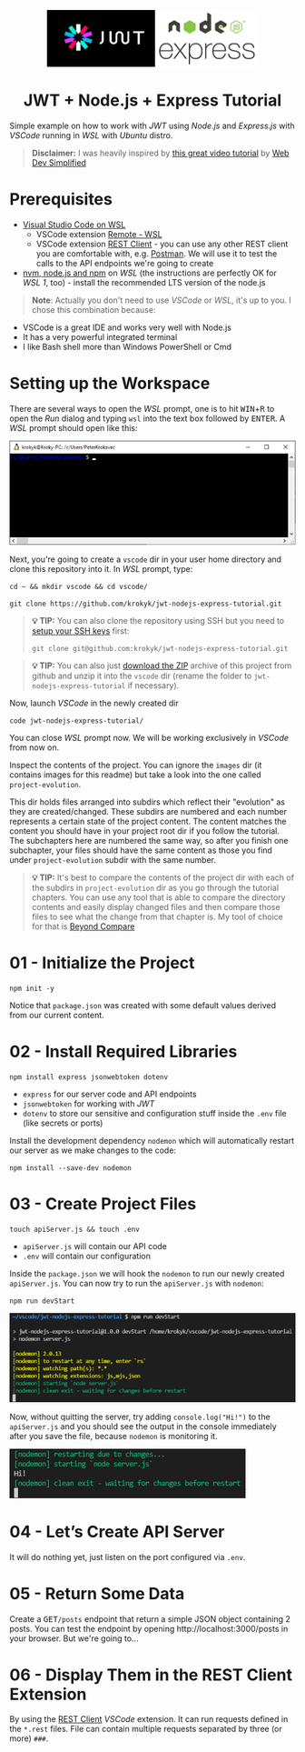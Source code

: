 <p align="center">
  <img src="images/logo.png" height="100" />
  <h1 align="center">JWT + Node.js + Express Tutorial</h1>
</p>

Simple example on how to work with _JWT_ using _Node.js_ and _Express.js_ with _VSCode_ running in _WSL_ with _Ubuntu_ distro.

>**Disclaimer:** I was heavily inspired by [this great video tutorial](https://www.youtube.com/watch?v=mbsmsi7l3r4) by [Web Dev Simplified](https://www.youtube.com/channel/UCFbNIlppjAuEX4znoulh0Cw)

# Prerequisites
* [Visual Studio Code on WSL](https://code.visualstudio.com/docs/remote/wsl)
    * VSCode extension [Remote - WSL](https://marketplace.visualstudio.com/items?itemName=ms-vscode-remote.remote-wsl)
    * VSCode extension [REST Client](https://marketplace.visualstudio.com/items?itemName=humao.rest-client) - you can use any other REST client you are comfortable with, e.g. [Postman](https://www.postman.com/).
    We will use it to test the calls to the API endpoints we're going to create
* [nvm, node.js and npm](https://docs.microsoft.com/en-us/windows/dev-environment/javascript/nodejs-on-wsl#install-nvm-nodejs-and-npm) on _WSL_ (the instructions are perfectly OK for _WSL 1_, too) - install the recommended LTS version of the node.js

>**Note**: Actually you don't need to use _VSCode_ or _WSL_, it's up to you. I chose this combination because:
* VSCode is a great IDE and works very well with Node.js
* It has a very powerful integrated terminal 
* I like Bash shell more than Windows PowerShell or Cmd 

# Setting up the Workspace
There are several ways to open the _WSL_ prompt, one is to hit <kbd>WIN</kbd>+<kbd>R</kbd> to open the _Run_ dialog and typing `wsl` into the text box followed by <kbd>ENTER</kbd>. A _WSL_ prompt should open like this:

![WSL Prompt](images/wsl-prompt.png)

Next, you're going to create a `vscode` dir in your user home directory and clone this repository into it. In _WSL_ prompt, type:
```
cd ~ && mkdir vscode && cd vscode/
```
```
git clone https://github.com/krokyk/jwt-nodejs-express-tutorial.git
```
>**:bulb: TIP:** You can also clone the repository using SSH but you need to [setup your SSH keys](https://docs.github.com/en/authentication/connecting-to-github-with-ssh/adding-a-new-ssh-key-to-your-github-account) first:
>```
>git clone git@github.com:krokyk/jwt-nodejs-express-tutorial.git
>```

>**:bulb: TIP:** You can also just [download the ZIP](https://github.com/krokyk/jwt-nodejs-express-tutorial/archive/refs/heads/main.zip) archive of this project from github and unzip it into the `vscode` dir (rename the folder to `jwt-nodejs-express-tutorial` if necessary).

Now, launch _VSCode_ in the newly created dir
```
code jwt-nodejs-express-tutorial/
```
You can close _WSL_ prompt now. We will be working exclusively in _VSCode_ from now on.

Inspect the contents of the project.
You can ignore the `images` dir (it contains images for this readme) but take a look into the one called `project-evolution`.

This dir holds files arranged into subdirs which reflect their "evolution" as they are created/changed.
These subdirs are numbered and each number represents a certain state of the project content.
The content matches the content you should have in your project root dir if you follow the tutorial.
The subchapters here are numbered the same way, so after you finish one subchapter, your files should have the same content as those you find under `project-evolution` subdir with the same number.

>**:bulb: TIP:** It's best to compare the contents of the project dir with each of the subdirs in `project-evolution` dir as you go through the tutorial chapters. You can use any tool that is able to compare the directory contents and easily display changed files and then compare those files to see what the change from that chapter is. My tool of choice for that is [Beyond Compare](https://www.scootersoftware.com/)

# 01 - Initialize the Project

```
npm init -y
```
Notice that `package.json` was created with some default values derived from our current content.

# 02 - Install Required Libraries

```
npm install express jsonwebtoken dotenv
```
* `express` for our server code and API endpoints
* `jsonwebtoken` for working with _JWT_
* `dotenv` to store our sensitive and configuration stuff inside the `.env` file (like secrets or ports)

Install the development dependency `nodemon` which will automatically restart our server as we make changes to the code:
```
npm install --save-dev nodemon
```

# 03 - Create Project Files

```
touch apiServer.js && touch .env
```
* `apiServer.js` will contain our API code
* `.env` will contain our configuration

Inside the `package.json` we will hook the `nodemon` to run our newly created `apiServer.js`. You can now try to run the `apiServer.js` with `nodemon`:

```
npm run devStart
```
![Nodemon starts](images/03-01.png)

Now, without quitting the server, try adding `console.log("Hi!")` to the `apiServer.js` and you should see the output in the console immediately after you save the file, because `nodemon` is monitoring it.

![Nodemon refreshes the server](images/03-02.png)

# 04 - Let’s Create API Server

It will do nothing yet, just listen on the port configured via `.env`.

# 05 - Return Some Data

Create a <kbd>GET</kbd>`/posts` endpoint that return a simple JSON object containing 2 posts.
You can test the endpoint by opening http://localhost:3000/posts in your browser.
But we're going to...

# 06 - Display Them in the REST Client Extension

By using the [REST Client](https://marketplace.visualstudio.com/items?itemName=humao.rest-client) _VSCode_ extension.
It can run requests defined in the `*.rest` files.
File can contain multiple requests separated by three (or more) `###`.